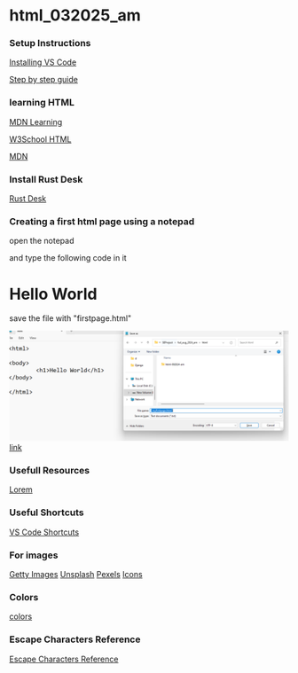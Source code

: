 # html_032025_am


### Setup Instructions
[Installing VS Code](https://code.visualstudio.com/download)

[Step by step guide](https://www.geeksforgeeks.org/how-to-install-visual-studio-code-on-windows/)

### learning HTML
[MDN Learning](https://developer.mozilla.org/en-US/docs/Learn_web_development/Getting_started)

[W3School HTML](https://www.w3schools.com/html/)

[MDN](https://developer.mozilla.org)

### Install Rust Desk
[Rust Desk](https://rustdesk.com/)

### Creating a first html page using a notepad

open the notepad 

and type the following code in it 

<html>

<body>
	<h1>Hello World</h1>	
</body>

</html>

save the file with "firstpage.html" 

![html page using notepad](/Assets/firstpage_using_notepad.png)
[link](https://www.w3schools.com/html/html_editors.asp)

### Usefull Resources

[Lorem](https://www.lipsum.com/)

### Useful Shortcuts

[VS Code Shortcuts](/Assets/others/KeyboardReferenceSheet.png)


### For images

[Getty Images](https://www.gettyimages.ca/)
[Unsplash](https://unsplash.com/)
[Pexels](https://www.pexels.com/)
[Icons](https://icons8.com/icons/set/button)


### Colors

[colors](https://coolors.co/)

### Escape Characters **Reference**

[Escape Characters Reference](https://developer.mozilla.org/en-US/docs/Glossary/Character_reference)
